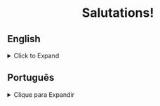 <h1 align="center">Salutations!</h1>

## English
<details>
<summary>Click to Expand</summary>

### About
<p>A single-page website created in order to practice the basic concepts of React, such as class components and CSS positioning vs vanilla JavaScript.</p>

### Tech & Tools
<img src="https://img.shields.io/badge/React-%20-yellowgreen" alt="react-shield" />

### Installation & Execution
<p>If you wish to run this web page on your machine, follow these steps:</p>

<ol>

<li>Make a new directory</li>

```
mkdir sampaio-projects
```

<li>Enter it and clone the repo:</li>

```
cd sampaio-projects
git clone 
```
</ol>

### Troubleshooting
<ol>
<li>If you run into compatibility issues with your version of Node, install the Node Version Manager (NVM) from <a href="https://github.com/nvm-sh/nvm">this repo</a> and change your version of Node to 16 with the following command:</li>

```
nvm use 16
```
</ol>

</details>

## Português
<details>
<summary>Clique para Expandir</summary>

### Sobre
<p>Aplicação de uma página feita para praticar conceitos básicos de React, como componentes de classe e as particularidades do CSS em comparação com o JavaScript puro.</p>

### Tech & Ferramentas
<img src="https://img.shields.io/badge/React-%20-yellowgreen" alt="react-shield" />

### Instalação & Uso
<p>Se você deseja rodar essa página na sua máquina, siga os seguintes passos:</p>

<ol>

<li>Crie um novo diretório</li>

```
mkdir sampaio-projects
```

<li>Entre na pasta e clone o repositório:</li>

```
cd sampaio-projects
git clone 
```

<li>Instale as dependência através do NPM e abra a página:</li>

```
npm install
npm start
```
</ol>
  
### Problemáticas

<ol>

<li>Caso o seu PC retorne um erro de incompatibilidade da versão do Node, instale o Node Version Manager (NVM) através <a href="https://github.com/nvm-sh/nvm">desse repositório</a> e mude a versão para 16 com o seguinte comando:</li>

```
nvm use 16
```
</ol>
</details>
